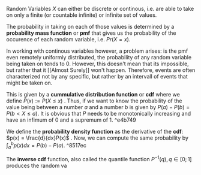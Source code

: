 Random Variables $X$ can either be discrete or continous, i.e. are able to take on only a finite (or countable infinite) or infinite set of values. 

The probability in taking on each of those values is determined by a **probability mass function** or **pmf** that gives us the probability of the occurence of each random variable, i.e. $Pr(X = x)$.

In working with continous variables however, a problem arises: is the pmf even remotely uniformly distributed, the probability of any random variable being taken on tends to 0. 
However, this doesn't mean that its impossible, but rather that it [[Almost Surely]] won't happen.
Therefore, events are often characterized not by any specific, but rather by an intervall of events that might be taken on. 

This is given by a **cummulative distribution function** or **cdf** where we define $P(x) := P(X \le x)$ . Thus, if we want to know the probability of the value being between a number $a$ and a number $b$ is given by $P(a) - P(b) = P(b  < X \le a)$. 
It is obvious that $P$ needs to be monotonically increasing and have an infimum of 0 and a supremum of 1. ^e4b749

We define the **probability density function** as the derivative of the **cdf**: $p(x) = \frac{d}{dx}P(x)$ .
Now, we can compute the same probability by $\int^b_a  p(x)dx = P(b) - P(a)$. ^8517ec

The **inverse cdf** function, also called the quantile function $P^{-1}(q), q \in [0; 1]$ produces the random va
